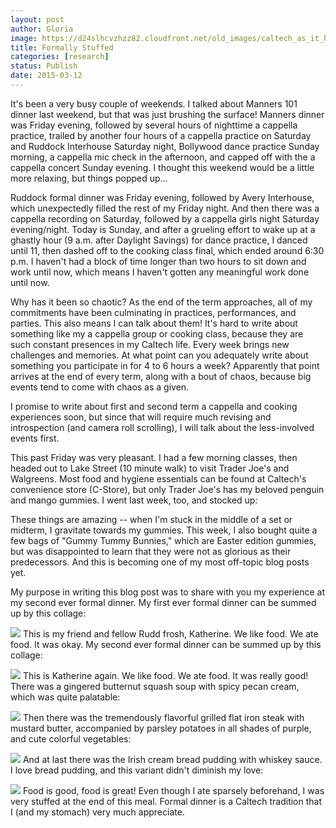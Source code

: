 ```yaml
---
layout: post
author: Gloria
image: https://d24slhcvzhzz82.cloudfront.net/old_images/caltech_as_it_happens/6a0105349b8251970b01b8d0e6c92a970c.jpg
title: Formally Stuffed
categories: [research]
status: Publish
date: 2015-03-12
---
```



It's been a very busy couple of weekends. I talked about Manners 101 dinner last weekend, but that was just brushing the surface! Manners dinner was Friday evening, followed by several hours of nighttime a cappella practice, trailed by another four hours of a cappella practice on Saturday and Ruddock Interhouse Saturday night, Bollywood dance practice Sunday morning, a cappella mic check in the afternoon, and capped off with the a cappella concert Sunday evening. I thought this weekend would be a little more relaxing, but things popped up... 

Ruddock formal dinner was Friday evening, followed by Avery Interhouse, which unexpectedly filled the rest of my Friday night. And then there was a cappella recording on Saturday, followed by a cappella girls night Saturday evening/night. Today is Sunday, and after a grueling effort to wake up at a ghastly hour (9 a.m. after Daylight Savings) for dance practice, I danced until 11, then dashed off to the cooking class final, which ended around 6:30 p.m. I haven't had a block of time longer than two hours to sit down and work until now, which means I haven't gotten any meaningful work done until now.

Why has it been so chaotic? As the end of the term approaches, all of my commitments have been culminating in practices, performances, and parties. This also means I can talk about them! It's hard to write about something like my a cappella group or cooking class, because they are such constant presences in my Caltech life. Every week brings new challenges and memories. At what point can you adequately write about something you participate in for 4 to 6 hours a week? Apparently that point arrives at the end of every term, along with a bout of chaos, because big events tend to come with chaos as a given. 

I promise to write about first and second term a cappella and cooking experiences soon, but since that will require much revising and introspection (and camera roll scrolling), I will talk about the less-involved events first. 

This past Friday was very pleasant. I had a few morning classes, then headed out to Lake Street (10 minute walk) to visit Trader Joe's and Walgreens. Most food and hygiene essentials can be found at Caltech's convenience store (C-Store), but only Trader Joe's has my beloved penguin and mango gummies. I went last week, too, and stocked up:

These things are amazing -- when I'm stuck in the middle of a set or midterm, I gravitate towards my gummies. This week, I also bought quite a few bags of "Gummy Tummy Bunnies," which are Easter edition gummies, but was disappointed to learn that they were not as glorious as their predecessors. And this is becoming one of my most off-topic blog posts yet. 

My purpose in writing this blog post was to share with you my experience at my second ever formal dinner. My first ever formal dinner can be summed up by this collage:

![](https://d24slhcvzhzz82.cloudfront.net/old_images/caltech_as_it_happens/6a0105349b8251970b01bb08015624970d.jpg)
This is my friend and fellow Rudd frosh, Katherine. We like food. We ate food. It was okay. My second ever formal dinner can be summed up by this collage:

![](https://d24slhcvzhzz82.cloudfront.net/old_images/caltech_as_it_happens/6a0105349b8251970b01b7c75dabf4970b.jpg)
This is Katherine again. We like food. We ate food. It was really good! There was a gingered butternut squash soup with spicy pecan cream, which was quite palatable:

![](https://d24slhcvzhzz82.cloudfront.net/old_images/caltech_as_it_happens/6a0105349b8251970b01b7c75dac16970b.jpg)
Then there was the tremendously flavorful grilled flat iron steak with mustard butter, accompanied by parsley potatoes in all shades of purple, and cute colorful vegetables:

![](https://d24slhcvzhzz82.cloudfront.net/old_images/caltech_as_it_happens/6a0105349b8251970b01b7c75dac1d970b.jpg)
And at last there was the Irish cream bread pudding with whiskey sauce. I love bread pudding, and this variant didn't diminish my love:

![](https://d24slhcvzhzz82.cloudfront.net/old_images/caltech_as_it_happens/6a0105349b8251970b01b7c75dac24970b.jpg)
Food is good, food is great! Even though I ate sparsely beforehand, I was very stuffed at the end of this meal. Formal dinner is a Caltech tradition that I (and my stomach) very much appreciate.

